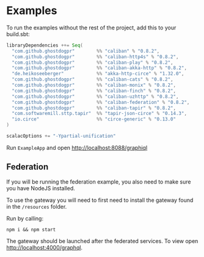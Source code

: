 # Examples

To run the examples without the rest of the project, add this to your build.sbt:

```scala
libraryDependencies ++= Seq(
  "com.github.ghostdogpr"        %% "caliban" % "0.8.2",
  "com.github.ghostdogpr"        %% "caliban-http4s" % "0.8.2",
  "com.github.ghostdogpr"        %% "caliban-play" % "0.8.2",
  "com.github.ghostdogpr"        %% "caliban-akka-http" % "0.8.2",
  "de.heikoseeberger"            %% "akka-http-circe" % "1.32.0",
  "com.github.ghostdogpr"        %% "caliban-cats" % "0.8.2",
  "com.github.ghostdogpr"        %% "caliban-monix" % "0.8.2",
  "com.github.ghostdogpr"        %% "caliban-finch" % "0.8.2",
  "com.github.ghostdogpr"        %% "caliban-uzhttp" % "0.8.2",
  "com.github.ghostdogpr"        %% "caliban-federation" % "0.8.2",
  "com.github.ghostdogpr"        %% "caliban-tapir" % "0.8.2",
  "com.softwaremill.sttp.tapir"  %% "tapir-json-circe" % "0.14.3",
  "io.circe"                     %% "circe-generic" % "0.13.0"
)

scalacOptions += "-Ypartial-unification"
```

Run `ExampleApp` and open [http://localhost:8088/graphiql](http://localhost:8088/graphiql)

## Federation

If you will be running the federation example, you also need to make sure you have NodeJS installed.

To use the gateway you will need to first need to install the gateway found in the `/resources` folder.

Run by calling:

```
npm i && npm start
```

The gateway should be launched after the federated services. To view open [http://localhost:4000/graphql](http://localhost:4000/graphql).


